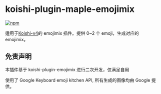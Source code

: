 # koishi-plugin-maple-emojimix

[![npm](https://img.shields.io/npm/v/koishi-plugin-maple-emojimix?style=flat-square)](https://www.npmjs.com/package/koishi-plugin-maple-emojimix)

适用于[Koishi-v4](https://github.com/koishijs/koishi)的 emojimix 插件。提供 0~2 个 emoji，生成对应的 emojimix。

## 免责声明

本插件基于 <a hre="https://github.com/univeous/koishi-plugin-emojimix">koishi-plugin-emojimix </a>进行二次开发，仅满足自用

使用了 Google Keyboard emoji kitchen API, 所有生成的图像均由 Google 提供。
